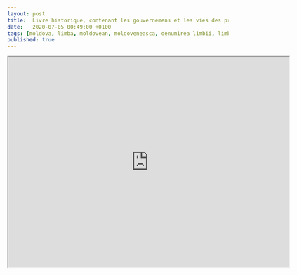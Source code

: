 ```yaml
---
layout: post
title:  Livre historique, contenant les gouvernemens et les vies des princes de Moldavie...
date:   2020-07-05 00:49:00 +0100
tags: [moldova, limba, moldovean, moldoveneasca, denumirea limbii, limba moldoveneasca, etnie moldoveana, istorie, surse istorice]
published: true
---
```


<iframe src="https://drive.google.com/file/d/1XFTWPZfoph0tZjSfPSg9iCmV7kARyuyq/preview" width="640" height="480"></iframe>
